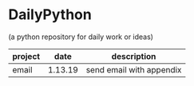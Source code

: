DailyPython
=============
(a python repository for daily work or ideas)

|project|date|description|
|--|--|--|
|email|1.13.19|send email with appendix|
